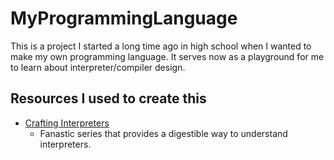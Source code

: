 # MyProgrammingLanguage

This is a project I started a long time ago in high school when I wanted to make my own programming language. It serves now as a playground for me to learn about interpreter/compiler design.

## Resources I used to create this
* [Crafting Interpreters](https://craftinginterpreters.com/)
  * Fanastic series that provides a digestible way to understand interpreters.
